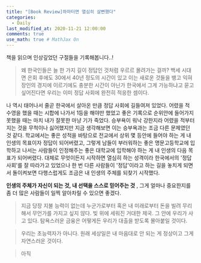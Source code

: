 ```yaml
---
title: "[Book Review]하마터면 열심히 살뻔했다"
categories: 
  - Daily
last_modified_at: 2020-11-21 12:00:00
comments: true
use_math: true # MathJax On
---
```


책을 읽으며 인상깊었던 구절들을 기록해봅니다..!

> 왜 한국인들은 늘 한 가지 길이 정답인 것처럼 우르르 몰려가는 걸까?
> 백세 시대면 은회 후에도 30에서 40년 정도의 시간이 있고 이는 새로운 것들을 뱅고 익혀 장인의 경지에 이르기에도 충분한 시간이 아닌가
> 한국에서 그게 가능하냐고 묻고 싶어진다면 우리는 이미 정답 사회에 완전히 적응한 셈이다.

<p>
  나 역시 태어나서 줄곧 한국에서 살아온 만큼 정답 사회에 길들여져 있었다. 어렸을 적 수영을 했을 때는 시합에 나가서 1등을 해야만 했었고 좋은 기록으로 순위안에 들어가지 못했을 때는 마치 내가 잘못한 마냥 기가 죽었다. 승부욕이 워낙 강한지라 어렸을 적부터 지는 것을 무척이나 싫어했지만 지금 생각해보면 이는 승부욕과는 조금 다른 문제였던 것 같다. 학교에서는 좋은 성적을 바탕으로 전교에서 상위 몇 등안에 들어야 하는 게 내 인생의 목표이자 정답이 되어버렸고, 그렇게 남들이 부러워하는 좋은 명문고등학교에 입학하고 나서는 사람들이 인정해주는 좋은 대학교에 입학해야 하는 게 내 인생의 다음 목표가 되어버렸다. 대체로 무엇이든지 시작하면 열심히 하는 성격이라 한국에서의 '정답 사회'를 잘 따라가고 있었으나 한 번 다른 사람들이 '정답'이라고 하는 길을 놓치게 되면서 돌이켜보면 다행스럽게도 조금은 내 인생의 주체를 되찾기 시작했다. 
</p>

**인생의 주체가 자신이 되는 것, 내 선택을 스스로 믿어주는 것** , 그게 얼마나 중요한지를 좀 더 많은 사람들이 일찍 알아차릴 수 있으면 좋겠다. <br>

> 지금 당장 지불 능력이 없는데 누군가로부터 혹은 내 미래로부터 돈을 빌려 무리해서 무언가를 가지고 싶지 않다.
> 빚 위에 세워진 거대한 제국. 그 안에 우리가 사고 있다. 
> 탐욕스러운 금융은 어떻게든 우리가 대출을 받도록 몰아붙일 것이다.

> 우리는 초능력자가 아니다. 
> 원래 세상일은 내 마음대로 안 되는 게 정상이고 그게 자연스러운 것이다.

> 아직 

